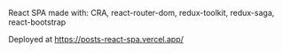 React SPA made with: CRA, react-router-dom, redux-toolkit, redux-saga, react-bootstrap

Deployed at https://posts-react-spa.vercel.app/
